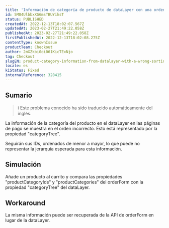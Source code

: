 ```yaml
---
title: 'Información de categoría de producto de dataLayer con una ordenación errónea'
id: 5M84UlbbxXG6msTBUYiksT
status: PUBLISHED
createdAt: 2022-12-13T18:02:07.567Z
updatedAt: 2023-02-27T21:49:22.058Z
publishedAt: 2023-02-27T21:49:22.058Z
firstPublishedAt: 2022-12-13T18:02:08.275Z
contentType: knownIssue
productTeam: Checkout
author: 2mXZkbi0oi061KicTExNjo
tag: Checkout
slugEN: product-category-information-from-datalayer-with-a-wrong-sorting
locale: es
kiStatus: Fixed
internalReference: 328415
---
```


## Sumario

>ℹ️ Este problema conocido ha sido traducido automáticamente del inglés.


La información de la categoría del producto en el dataLayer en las páginas de pago se muestra en el orden incorrecto. Esto está representado por la propiedad "categoryTree".

Seguirán sus IDs, ordenados de menor a mayor, lo que puede no representar la jerarquía esperada para esta información.


##

## Simulación


Añade un producto al carrito y compara las propiedades "productCategoryIds" y "productCategories" del orderForm con la propiedad "categoryTree" del dataLayer.



## Workaround


La misma información puede ser recuperada de la API de orderForm en lugar de la dataLayer.




